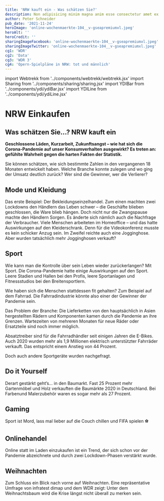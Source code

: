 ```yaml
---
title: 'NRW kauft ein - Was schätzen Sie?'
description: Non adipisicing minim magna anim esse consectetur amet ex dolore amet veniam.
author: Peter Schneider
pub_date: '2021-11-24'
heroImage: 'online-wochenmaerkte-104__v-gseapremiumxl.jpeg'
heroAlt: ''
heroCredit: ''
sharingImageFacebook: 'online-wochenmaerkte-104__v-gseapremiumxl.jpeg'
sharingImageTwitter: 'online-wochenmaerkte-104__v-gseapremiumxl.jpeg'
cg1: 'WDR'
cg2: 'Data'
cg3: 'WDR 3'
cg4: 'Opern-Spielpläne in NRW: tot und männlich'
---
```


import Webtrekk from '../components/webtrekk/webtrekk.jsx'
import Sharing from '../components/sharing/sharing.jsx'
import YDIBar from '../components/ydi/ydiBar.jsx'
import YDILine from '../components/ydi/ydiLine.jsx'

# NRW Einkaufen

## Was schätzen Sie...? NRW kauft ein

**Geschlossene Läden, Kurzarbeit, Zukunftsangst – wie hat sich die Corona-Pandemie auf unser Konsumverhalten ausgewirkt? Es treten an: gefühlte Wahrheit gegen die harten Fakten der Statistik.**

Sie können schätzen, wie sich bestimmte Zahlen in den vergangenen 18 Monaten entwickelt haben. Welche Branche konnte zulegen und wo ging der Umsatz deutlich zurück? Wer sind die Gewinner, wer die Verlierer?

## Mode und Kleidung

Das erste Beispiel: Der Bekleidungseinzelhandel. Zum einen machten zwei Lockdowns den Händlern das Leben schwer – die Geschäfte blieben geschlossen, die Ware blieb hängen. Doch nicht nur die Zwangspause machte den Händlern Sorgen. Es änderte sich nämlich auch die Nachfrage der Verbraucher. Viele Menschen arbeiteten im Homeoffice – und das hatte Auswirkungen auf den Kleiderschrank. Denn für die Videokonferenz musste es kein schicker Anzug sein. Im Zweifel reichte auch eine Jogginghose. Aber wurden tatsächlich mehr Jogginghosen verkauft?

<YDIBar name="jogginghosen"/>

## Sport

Wie kann man die Kontrolle über sein Leben wieder zurückerlangen? Mit Sport. Die Corona-Pandemie hatte einige Auswirkungen auf den Sport. Leere Stadien und Hallen bei den Profis, leere Sportanlagen und Fitnessstudios bei den Breitensportlern.

<YDIBar name="fitnessstudios"/>

Wie haben sich die Menschen stattdessen fit gehalten? Zum Beispiel auf dem Fahrrad. Die Fahrradindustrie könnte also einer der Gewinner der Pandemie sein.

<YDILine name="fahrraeder"/>

Das Problem der Branche: Die Lieferketten von den hauptsächlich in Asien hergestellten Rädern und Komponenten kamen durch die Pandemie an ihre Grenzen. Wartezeiten von mehreren Monaten für neue Räder oder Ersatzteile sind noch immer möglich.

Absatztreiber sind für die Fahrradhändler seit einigen Jahren die E-Bikes. Auch 2020 wurden mehr als 1,9 Millionen elektrisch unterstützter Fahrräder verkauft. Das entspricht einem Anstieg von 44 Prozent.

Doch auch andere Sportgeräte wurden nachgefragt.
<YDIBar name="sportgeraete"/>

## Do it Yourself

Derart gestärkt geht’s… in den Baumarkt. Fast 25 Prozent mehr Gartenmöbel und Holz verkauften die Baumärkte 2020 in Deutschland. Bei Farbenund Malerzubehör waren es sogar mehr als 27 Prozent.

<YDILine name="baumaerkte"/>

## Gaming

Sport ist Mord, lass mal lieber auf die Couch chillen und FIFA spielen ⚽

<YDILine name="gaming"/>

## Onlinehandel

Online statt im Laden einzukaufen ist ein Trend, der sich schon vor der Pandemie abzeichnete und durch zwei Lockdown-Phasen verstärkt wurde.

<YDILine name="onlinehandel"/>

## Weihnachten

<YDILine name="weihnachten"/>

Zum Schluss ein Blick nach vorne auf Weihnachten. Eine repräsentative Umfrage von infratest dimap und dem WDR zeigt: Unter dem Weihnachtsbaum wird die Krise längst nicht überall zu merken sein.

<YDIBar name="umfrage"/>

<Sharing twitter facebook mail whatsapp telegram reddit xing linkedin />
